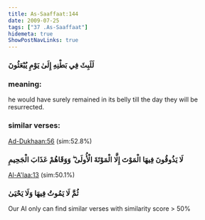 ```yaml
---
title: As-Saaffaat:144
date: 2009-07-25
tags: ["37 .As-Saaffaat"]
hidemeta: true 
ShowPostNavLinks: true 
---
```

### لَلَبِثَ فِي بَطْنِهِ إِلَىٰ يَوْمِ يُبْعَثُونَ
### meaning: 
he would have surely remained in its belly till the day they will be resurrected.
### similar verses: 

[Ad-Dukhaan:56](/44/56) (sim:52.8%)

### لَا يَذُوقُونَ فِيهَا الْمَوْتَ إِلَّا الْمَوْتَةَ الْأُولَىٰ ۖ وَوَقَاهُمْ عَذَابَ الْجَحِيمِ

[Al-A'laa:13](/87/13) (sim:50.1%)

### ثُمَّ لَا يَمُوتُ فِيهَا وَلَا يَحْيَىٰ

Our AI only can find similar verses with similarity score > 50% 


